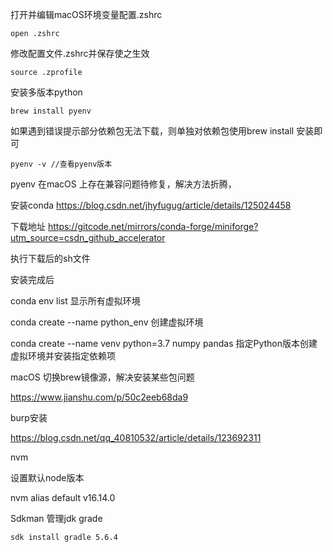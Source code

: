 





打开并编辑macOS环境变量配置.zshrc

```
open .zshrc
```

修改配置文件.zshrc并保存使之生效

```
source .zprofile
```







安装多版本python

```
brew install pyenv
```

如果遇到错误提示部分依赖包无法下载，则单独对依赖包使用brew install 安装即可

```
pyenv -v //查看pyenv版本
```

pyenv 在macOS 上存在兼容问题待修复，解决方法折腾，

安装conda  https://blog.csdn.net/jhyfugug/article/details/125024458

下载地址 https://gitcode.net/mirrors/conda-forge/miniforge?utm_source=csdn_github_accelerator

执行下载后的sh文件

安装完成后

conda env list 显示所有虚拟环境

conda create --name python_env 创建虚拟环境

conda create --name venv python=3.7 numpy pandas 指定Python版本创建虚拟环境并安装指定依赖项









macOS 切换brew镜像源，解决安装某些包问题

https://www.jianshu.com/p/50c2eeb68da9



burp安装

https://blog.csdn.net/qq_40810532/article/details/123692311



nvm 

设置默认node版本

nvm alias default v16.14.0



Sdkman 管理jdk grade

```
sdk install gradle 5.6.4
```
